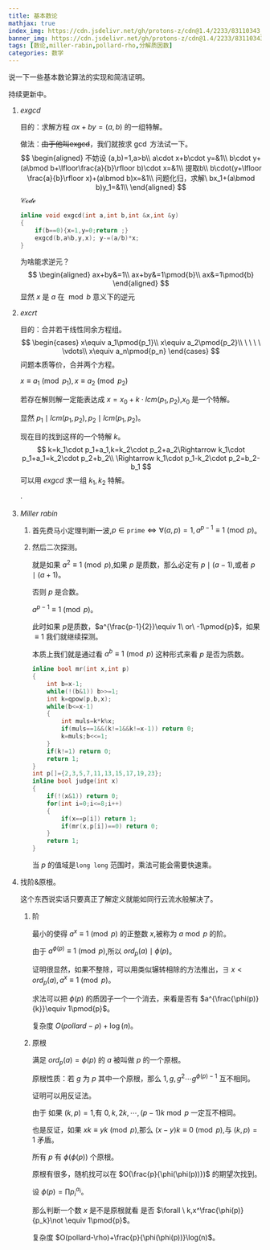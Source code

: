 ```yaml
---
title: 基本数论
mathjax: true
index_img: https://cdn.jsdelivr.net/gh/protons-z/cdn@1.4/2233/83110343_p9.jpg
banner_img: https://cdn.jsdelivr.net/gh/protons-z/cdn@1.4/2233/83110343_p9.jpg
tags: [数论,miller-rabin,pollard-rho,分解质因数]
categories: 数学
---
```








说一下一些基本数论算法的实现和简洁证明。



持续更新中。

<!--more-->

1. $exgcd$

   目的：求解方程 $ax+by=(a,b)$ 的一组特解。

   做法：~~由于他叫exgcd~~，我们就按求 $\gcd$ 方法试一下。
   $$
   \begin{aligned}
   不妨设 (a,b)=1,a>b\\
   a\cdot x+b\cdot y=&1\\
   b\cdot y+(a\bmod b+\lfloor\frac{a}{b}\rfloor b)\cdot x=&1\\
   提取b\\
   b\cdot(y+\lfloor \frac{a}{b}\rfloor x)+(a\bmod b)x=&1\\
   问题化归，求解\ bx_1+(a\bmod b)y_1=&1\\
   \end{aligned}
   $$
   $\mathcal{Code}$

   ``` cpp
   inline void exgcd(int a,int b,int &x,int &y)
   {
       if(b==0){x=1,y=0;return ;}
       exgcd(b,a%b,y,x); y-=(a/b)*x;
   }
   ```

   

   为啥能求逆元？
   $$
   \begin{aligned}
   ax+by&=1\\
   ax+by&=1\pmod{b}\\
   ax&=1\pmod{b}
   \end{aligned}
   $$
   显然 $x$ 是 $a$  在 $\bmod b$ 意义下的逆元

2. $excrt$ 

   目的：合并若干线性同余方程组。
   $$
   \begin{cases}
   x\equiv a_1\pmod{p_1}\\
   x\equiv a_2\pmod{p_2}\\
   \ \ \ \ \vdots\\
   x\equiv a_n\pmod{p_n}
   \end{cases}
   $$
   问题本质等价，合并两个方程。

   $x\equiv a_1\pmod{p_1},x\equiv a_2\pmod{p_2}$

   若存在解则解一定能表达成 $x=x_0+k\cdot lcm(p_1,p_2)$,$x_0$ 是一个特解。

   显然 $p_1\mid lcm(p_1,p_2),p_2\mid lcm(p_1,p_2)$。

   现在目的找到这样的一个特解 $k$。
   $$
   k=k_1\cdot p_1+a_1,k=k_2\cdot p_2+a_2\Rightarrow k_1\cdot p_1+a_1=k_2\cdot p_2+b_2\\
   \Rightarrow k_1\cdot p_1-k_2\cdot p_2=b_2-b_1
   $$
   可以用 $exgcd$ 求一组 $k_1,k_2$ 特解。

   ·

   

3. $Miller\ rabin$

   1. 首先费马小定理判断一波,$p\in \mathtt{prime} \Leftrightarrow \forall (a,p)=1,a^{p-1}\equiv1\pmod{p}$。

   2. 然后二次探测。

      就是如果 $a^{2}\equiv 1\pmod{p}$,如果 $p$ 是质数，那么必定有 $p\mid(a-1)$,或者 $p\mid(a+1)$。

      否则 $p$ 是合数。

      $a^{p-1}\equiv 1\pmod{p}$。

      此时如果 $p$是质数，$a^{\frac{p-1}{2}}\equiv 1\ or\ -1\pmod{p}$，如果 $\equiv 1$ 我们就继续探测。

      本质上我们就是通过看 $a^b\equiv 1\pmod{p}$ 这种形式来看 $p$ 是否为质数。

      ``` cpp
      inline bool mr(int x,int p)
      {
          int b=x-1;
          while(!(b&1)) b>>=1;
          int k=qpow(p,b,x);
          while(b<=x-1)
          {
              int muls=k*k%x;
              if(muls==1&&(k!=1&&k!=x-1)) return 0;
              k=muls;b<<=1;
          }
          if(k!=1) return 0;
          return 1;
      }
      int p[]={2,3,5,7,11,13,15,17,19,23};
      inline bool judge(int x)
      {
          if(!(x&1)) return 0;
          for(int i=0;i<=8;i++)
          {
              if(x==p[i]) return 1;
              if(mr(x,p[i])==0) return 0;
          }
          return 1;
      }
      ```

      当 $p$ 的值域是`long long` 范围时，乘法可能会需要快速乘。

4. 找阶&原根。

   这个东西说实话只要真正了解定义就能如同行云流水般解决了。

   1. 阶

      最小的使得 $a^x\equiv 1\pmod{p}$ 的正整数 $x$,被称为 $a\bmod p$ 的阶。

      由于 $a^{\phi(p)}\equiv 1\pmod{p}$,所以 $ord_p(a)\mid\phi(p)$。

      证明很显然，如果不整除，可以用类似辗转相除的方法推出，$\exists \ x<ord_p(a),a^x\equiv 1\pmod{p}$。

      求法可以把 $\phi(p)$ 的质因子一个一个消去，来看是否有 $a^{\frac{\phi(p)}{k}}\equiv 1\pmod{p}$。

      复杂度 $O(pollard-\rho)+\log(n)$。

   2. 原根

      满足 $ord_p(a)=\phi(p)$ 的 $a$ 被叫做 $p$ 的一个原根。

      原根性质：若 $g$ 为 $p$ 其中一个原根，那么 $1,g,g^2\cdots g^{\phi(p)-1}$ 互不相同。

      证明可以用反证法。

      由于 如果 $(k,p)=1$,有 $0,k,2k,\cdots,(p-1)k\bmod p$ 一定互不相同。

      也是反证，如果 $xk\equiv yk\pmod{p}$,那么 $(x-y)k\equiv 0\pmod{p}$,与 $(k,p)=1$ 矛盾。

      所有 $p$ 有 $\phi(\phi(p))$ 个原根。

      原根有很多，随机找可以在 $O(\frac{p}{\phi(\phi(p))})$ 的期望次找到。

      设 $\phi(p)=\prod p_i^{\alpha_i}$。

      那么判断一个数 $x$ 是不是原根就看 是否 $\forall \ k,x^\frac{\phi(p)}{p_k}\not \equiv 1\pmod{p}$。

      复杂度 $O(pollard-\rho)+\frac{p}{\phi(\phi(p))}\log(n)$。

      

